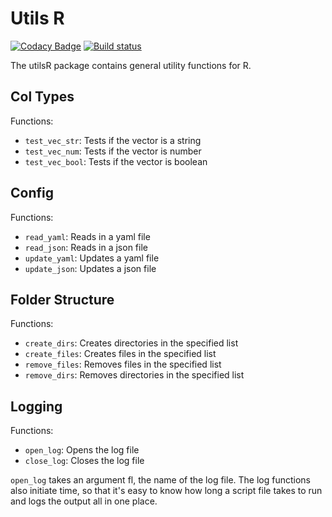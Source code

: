 # Utils R

[![Codacy Badge](https://api.codacy.com/project/badge/Grade/f1e0bbc39d9f42ab80ed22763d7dbc1c)](https://www.codacy.com/app/holmesjoli/utilsR?utm_source=github.com&amp;utm_medium=referral&amp;utm_content=holmesjoli/utilsR&amp;utm_campaign=Badge_Grade)
[![Build status](https://travis-ci.org/holmesjoli/utilsR.svg?branch=master)](https://travis-ci.org/holmesjoli/utilsR)

The utilsR package contains general utility functions for R.

## Col Types

Functions:

-   `test_vec_str`: Tests if the vector is a string
-   `test_vec_num`: Tests if the vector is number
-   `test_vec_bool`: Tests if the vector is boolean

## Config

Functions:

-   `read_yaml`: Reads in a yaml file
-   `read_json`: Reads in a json file
-   `update_yaml`: Updates a yaml file
-   `update_json`: Updates a json file

## Folder Structure

Functions:

-   `create_dirs`: Creates directories in the specified list
-   `create_files`: Creates files in the specified list
-   `remove_files`: Removes files in the specified list
-   `remove_dirs`: Removes directories in the specified list

## Logging

Functions:

-   `open_log`: Opens the log file
-   `close_log`: Closes the log file

`open_log` takes an argument fl, the name of the log file. The log functions also initiate time, so that it's easy to know how long a script file takes to run and logs the output all in one place.
